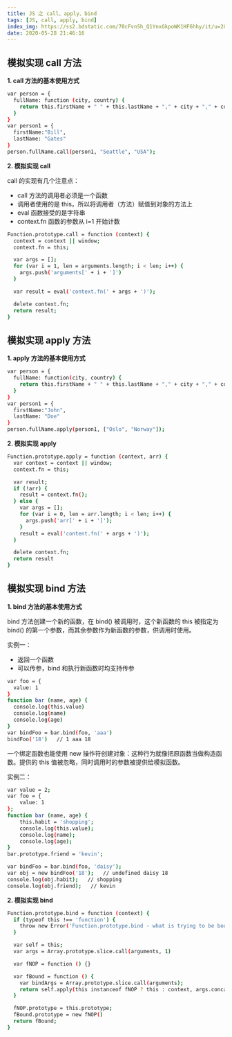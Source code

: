 ```yaml
---
title: JS 之 call、apply、bind
tags: [JS, call, apply, bind]
index_img: https://ss2.bdstatic.com/70cFvnSh_Q1YnxGkpoWK1HF6hhy/it/u=2050318681,1081448419&fm=26&gp=0.jpg
date: 2020-05-28 21:46:16
---
```


## 模拟实现 call 方法

**1. call 方法的基本使用方式**

```bash
var person = {
  fullName: function (city, country) {
    return this.firstName + " " + this.lastName + "," + city + "," + country;
  }
}
var person1 = {
  firstName:"Bill",
  lastName: "Gates"
}
person.fullName.call(person1, "Seattle", "USA");
```

**2. 模拟实现 call**

call 的实现有几个注意点：

- call 方法的调用者必须是一个函数
- 调用者使用的是 this，所以将调用者（方法）赋值到对象的方法上
- eval 函数接受的是字符串
- context.fn 函数的参数从 i=1 开始计数

```bash
Function.prototype.call = function (context) {
  context = context || window;
  context.fn = this;

  var args = [];
  for (var i = 1, len = arguments.length; i < len; i++) {
    args.push('arguments[' + i + ']')
  }

  var result = eval('context.fn(' + args + ')');

  delete context.fn;
  return result;
}
```

## 模拟实现 apply 方法

**1. apply 方法的基本使用方式**

```bash
var person = {
  fullName: function(city, country) {
    return this.firstName + " " + this.lastName + "," + city + "," + country;
  }
}
var person1 = {
  firstName:"John",
  lastName: "Doe"
}
person.fullName.apply(person1, ["Oslo", "Norway"]);
```

**2. 模拟实现 apply**

```bash
Function.prototype.apply = function (context, arr) {
  var context = context || window;
  context.fn = this;

  var result;
  if (!arr) {
    result = context.fn();
  } else {
    var args = [];
    for (var i = 0, len = arr.length; i < len; i++) {
      args.push('arr[' + i + ']');
    }
    result = eval('content.fn(' + args + ')');
  }

  delete context.fn;
  return result
}
```

## 模拟实现 bind 方法

**1. bind 方法的基本使用方式**

bind 方法创建一个新的函数，在 bind() 被调用时，这个新函数的 this 被指定为 bind() 的第一个参数，而其余参数作为新函数的参数，供调用时使用。

实例一：

- 返回一个函数
- 可以传参，bind 和执行新函数时均支持传参

```bash
var foo = {
  value: 1
}
function bar (name, age) {
  console.log(this.value)
  console.log(name)
  console.log(age)
}
var bindFoo = bar.bind(foo, 'aaa')
bindFoo('18')   // 1 aaa 18
```

一个绑定函数也能使用 new 操作符创建对象：这种行为就像把原函数当做构造函数。提供的 this 值被忽略，同时调用时的参数被提供给模拟函数。

实例二：

```bash
var value = 2;
var foo = {
    value: 1
};
function bar (name, age) {
    this.habit = 'shopping';
    console.log(this.value);
    console.log(name);
    console.log(age);
}
bar.prototype.friend = 'kevin';

var bindFoo = bar.bind(foo, 'daisy');
var obj = new bindFoo('18');   // undefined daisy 18
console.log(obj.habit);   // shopping
console.log(obj.friend);   // kevin
```

**2. 模拟实现 bind**

```bash
Function.prototype.bind = function (context) {
  if (typeof this !== 'function') {
    throw new Error('Function.prototype.bind - what is trying to be bound is not callable');
  }

  var self = this;
  var args = Array.prototype.slice.call(arguments, 1)

  var fNOP = function () {}

  var fBound = function () {
    var bindArgs = Array.prototype.slice.call(arguments);
    return self.apply(this instanceof fNOP ? this : context, args.concat(bindArgs))
  }

  fNOP.prototype = this.prototype;
  fBound.prototype = new fNOP()
  return fBound;
}
```
